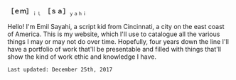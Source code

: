  __［ｅｍ］__<sub>`ｉｌ`</sub>　__［ｓａ］__<sub>`ｙａｈｉ`</sub>

Hello! I'm Emil Sayahi, a script kid from Cincinnati, a city on the east coast of America. This is my website, which I'll use to catalogue all the various things I may or may not do over time. Hopefully, four years down the line I'll have a portfolio of work that'll be presentable and filled with things that'll show the kind of work ethic and knowledge I have. 

```
Last updated: December 25th, 2017
```
